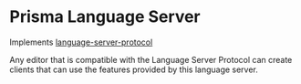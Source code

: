 # Prisma Language Server

Implements [language-server-protocol](https://github.com/Microsoft/language-server-protocol)

Any editor that is compatible with the Language Server Protocol can create clients that can use the features provided by this language server.
